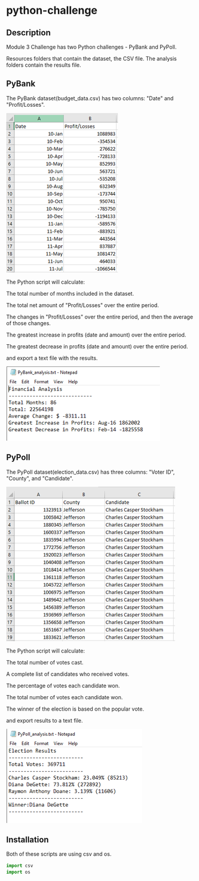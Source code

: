 # python-challenge
## Description
Module 3 Challenge has two Python challenges - PyBank and PyPoll.

Resources folders that contain the dataset, the CSV file.
The analysis folders contain the results file.

## PyBank
The PyBank dataset(budget_data.csv) has two columns: "Date" and "Profit/Losses".

![example](https://github.com/wemlaztdj/python-challenge/blob/main/Screenshot/budget_data.png)

The Python script will calculate:

The total number of months included in the dataset.

The total net amount of "Profit/Losses" over the entire period.

The changes in "Profit/Losses" over the entire period, and then the average of those changes.

The greatest increase in profits (date and amount) over the entire period.

The greatest decrease in profits (date and amount) over the entire period.

and export a text file with the results. 

![example](https://github.com/wemlaztdj/python-challenge/blob/main/Screenshot/PyBank_analysis.png)



## PyPoll

The PyPoll dataset(election_data.csv) has three columns: "Voter ID", "County", and "Candidate".

![example](https://github.com/wemlaztdj/python-challenge/blob/main/Screenshot/election_data.png)

The Python script will calculate:

The total number of votes cast.

A complete list of candidates who received votes.

The percentage of votes each candidate won.

The total number of votes each candidate won.

The winner of the election is based on the popular vote.

and export results to a text file.

![example](https://github.com/wemlaztdj/python-challenge/blob/main/Screenshot/PyPoll_analysis.png)


## Installation

Both of these scripts are using csv and os.

```python
import csv
import os
```
